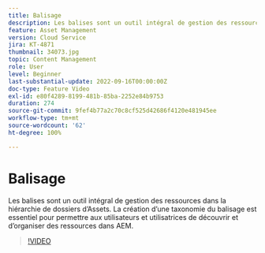 ```yaml
---
title: Balisage
description: Les balises sont un outil intégral de gestion des ressources dans la hiérarchie de dossiers d’Assets. La création d’une taxonomie du balisage est essentiel pour permettre aux utilisateurs et utilisatrices de découvrir et d’organiser des ressources dans AEM.
feature: Asset Management
version: Cloud Service
jira: KT-4871
thumbnail: 34073.jpg
topic: Content Management
role: User
level: Beginner
last-substantial-update: 2022-09-16T00:00:00Z
doc-type: Feature Video
exl-id: e80f4289-8199-481b-85ba-2252e84b9753
duration: 274
source-git-commit: 9fef4b77a2c70c8cf525d42686f4120e481945ee
workflow-type: tm+mt
source-wordcount: '62'
ht-degree: 100%

---
```


# Balisage

Les balises sont un outil intégral de gestion des ressources dans la hiérarchie de dossiers d’Assets. La création d’une taxonomie du balisage est essentiel pour permettre aux utilisateurs et utilisatrices de découvrir et d’organiser des ressources dans AEM.

>[!VIDEO](https://video.tv.adobe.com/v/34073?quality=12&learn=on)
